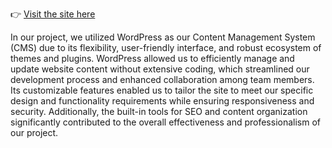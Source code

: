 👉 [Visit the site here](https://groupwork.ct.ws/)


In our project, we utilized WordPress as our Content Management System (CMS) due to its flexibility, user-friendly interface, and robust ecosystem of themes and plugins. WordPress allowed us to efficiently manage and update website content without extensive coding, which streamlined our development process and enhanced collaboration among team members. Its customizable features enabled us to tailor the site to meet our specific design and functionality requirements while ensuring responsiveness and security. Additionally, the built-in tools for SEO and content organization significantly contributed to the overall effectiveness and professionalism of our project.
